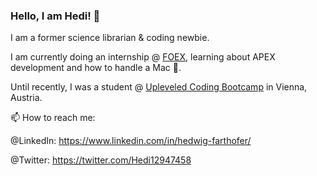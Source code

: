 ### Hello, I am Hedi! 👋

I am a former science librarian & coding newbie.  

I am currently doing an internship @ [FOEX](http://www.foex.at), learning about APEX development and how to handle a Mac 🤪.

Until recently, I was a student @ [Upleveled Coding Bootcamp](https://upleveled.io/) in Vienna, Austria. 

📫 How to reach me:

@LinkedIn: https://www.linkedin.com/in/hedwig-farthofer/

@Twitter: https://twitter.com/Hedi12947458



